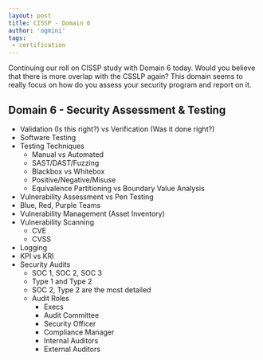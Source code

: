 ```yaml
---
layout: post
title: CISSP - Domain 6
author: 'ogmini'
tags:
 - certification
---
```


Continuing our roll on CISSP study with Domain 6 today. Would you believe that there is more overlap with the CSSLP again? This domain seems to really focus on how do you assess your security program and report on it.

## Domain 6 - Security Assessment & Testing

- Validation (Is this right?) vs Verification (Was it done right?)
- Software Testing
- Testing Techniques
    - Manual vs Automated
    - SAST/DAST/Fuzzing
    - Blackbox vs Whitebox
    - Positive/Negative/Misuse
    - Equivalence Partitioning vs Boundary Value Analysis
- Vulnerability Assessment vs Pen Testing
- Blue, Red, Purple Teams
- Vulnerability Management (Asset Inventory)
- Vulnerability Scanning
    - CVE
    - CVSS
- Logging
- KPI vs KRI 
- Security Audits
    - SOC 1, SOC 2, SOC 3
    - Type 1 and Type 2
    - SOC 2, Type 2 are the most detailed
    - Audit Roles
        - Execs
        - Audit Committee
        - Security Officer
        - Compliance Manager
        - Internal Auditors
        - External Auditors


